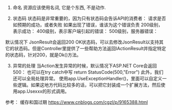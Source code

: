 1. 命名
资源应该使用名词, 它是个东西, 不是动作.

2. 状态码
状态码是非常重要的，因为只有状态码会告诉API的消费者：
    请求是否如预期的成功，或者失败
    如果出现了错误，谁该为这个错误负责
200级别，表示成功：
400级别，表示客户端引起的错误：
500级别，服务器错误：

默认情况下 JsonResult会返回200 OK状态码，可以去修改JsonResult以支持其它的状态码。但是Controller里提供了一些帮助方法返回IActionResult并指定特定的状态码，针对200，就是Ok()方法。

3. 异常的处理
当Action发生异常的时候，默认情况下ASP.NET Core会返回500：
也可以在try catch中写
return StatusCode(500,"Error")
此外，我们还可以全局处理异常。
使用app.UseExceptionHandler()，里面可以自定义一些逻辑。如果这地方代码比较多的话，可以把它封装成一个扩展方法，然后使用app.Usexxx的形式调用。



参考：
缓存和国过期
https://www.cnblogs.com/cgzl/p/9165388.html